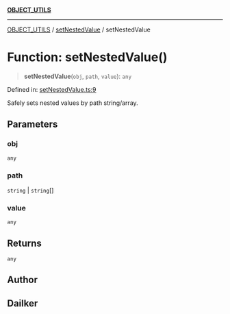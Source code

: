 [**OBJECT_UTILS**](../../README.md)

***

[OBJECT_UTILS](../../README.md) / [setNestedValue](../README.md) / setNestedValue

# Function: setNestedValue()

> **setNestedValue**(`obj`, `path`, `value`): `any`

Defined in: [setNestedValue.ts:9](https://github.com/dailker/everyutil/blob/9b590f3b464c4883aa51a0e840c616072d918dc8/src/object/setNestedValue.ts#L9)

Safely sets nested values by path string/array.

## Parameters

### obj

`any`

### path

`string` | `string`[]

### value

`any`

## Returns

`any`

## Author

## Dailker
